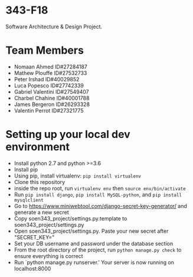 # 343-F18
Software Architecture &amp; Design Project.

# Team Members
- Nomaan Ahmed ID#27284187
- Mathew Plouffe ID#27532733
- Peter Irshad ID#40029852
- Luca Popesco ID#27742339
- Gabriel Valentini ID#27549407
- Charbel Chahine ID#40001788
- James Bergeron ID#26293328
- Valentin Perrot ID#27321775

# Setting up your local dev environment

* Install python 2.7 and python >=3.6
* Install pip
* Using pip, install virtualenv: `pip install virtualenv`
* Clone this repository
* inside the repo root, run `virtualenv env` then `source env/bin/activate`
* Run `pip install django`, `pip install MySQL-python`,  and `pip install mysqlclient`
* Go to https://www.miniwebtool.com/django-secret-key-generator/ and generate a new secret
* Copy soen343\_project/settings.py.template to soen343\_project/settings.py
* Open soen343\_project/settings.py. Paste your new secret after "SECRET\_KEY="
* Set your DB username and password under the database section
* From the root directory of the project, run `python manage.py check` to ensure everything is correct
* Run `python manage.py runserver.' Your server is now running on localhost:8000
